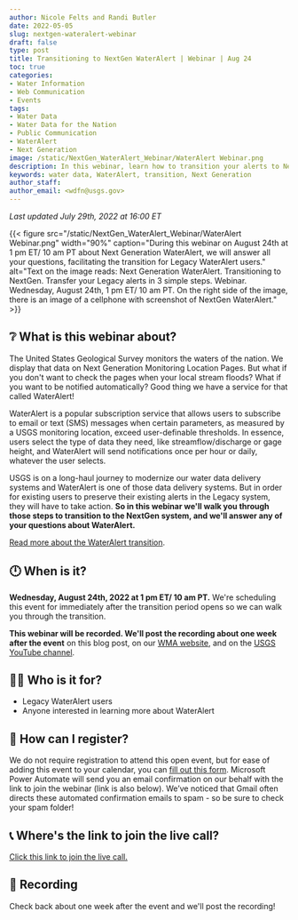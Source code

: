 ```yaml
---
author: Nicole Felts and Randi Butler
date: 2022-05-05
slug: nextgen-wateralert-webinar
draft: false
type: post
title: Transitioning to NextGen WaterAlert | Webinar | Aug 24
toc: true
categories:
- Water Information
- Web Communication
- Events
tags:
- Water Data
- Water Data for the Nation
- Public Communication
- WaterAlert
- Next Generation
image: /static/NextGen_WaterAlert_Webinar/WaterAlert Webinar.png
description: In this webinar, learn how to transition your alerts to Next Generation WaterAlert.
keywords: water data, WaterAlert, transition, Next Generation
author_staff:
author_email: <wdfn@usgs.gov>
---
```

*Last updated July 29th, 2022 at 16:00 ET*

<div class="grid-row">
{{< figure src="/static/NextGen_WaterAlert_Webinar/WaterAlert Webinar.png" width="90%" caption="During this webinar on August 24th at 1 pm ET/ 10 am PT about Next Generation WaterAlert, we will answer all your questions, facilitating the transition for Legacy WaterAlert users." alt="Text on the image reads: Next Generation WaterAlert. Transitioning to NextGen. Transfer your Legacy alerts in 3 simple steps. Webinar. Wednesday, August 24th, 1 pm ET/ 10 am PT. On the right side of the image, there is an image of a cellphone with screenshot of NextGen WaterAlert." >}}
</div>

## ❔ What is this webinar about?
The United States Geological Survey monitors the waters of the nation. We display that data on Next Generation Monitoring Location Pages. But what if you don't want to check the pages when your local stream floods? What if you want to be notified automatically? Good thing we have a service for that called WaterAlert!

WaterAlert is a popular subscription service that allows users to subscribe to email or text (SMS) messages when certain parameters, as measured by a USGS monitoring location, exceed user-definable thresholds. In essence, users select the type of data they need, like streamflow/discharge or gage height, and WaterAlert will send notifications once per hour or daily, whatever the user selects.

USGS is on a long-haul journey to modernize our water data delivery systems and WaterAlert is one of those data delivery systems. But in order for existing users to preserve their existing alerts in the Legacy system, they will have to take action. **So in this webinar we'll walk you through those steps to transition to the NextGen system, and we'll answer any of your questions about WaterAlert.**

[Read more about the WaterAlert transition](https://waterdata.usgs.gov/blog/wateralert-transition/).

## 🕛 When is it?
**Wednesday, August 24th, 2022 at 1 pm ET/ 10 am PT.**
We're scheduling this event for immediately after the transition period opens so we can walk you through the transition.

**This webinar will be recorded. We'll post the recording about one week after the event** on this blog post, on our [WMA website](https://www.usgs.gov/mission-areas/water-resources), and on the [USGS YouTube channel](https://www.youtube.com/channel/UCeXH8GZyV3sVqAr45AvupOA).


## 👩‍💻 Who is it for?
- Legacy WaterAlert users
- Anyone interested in learning more about WaterAlert


## 📆 How can I register?
We do not require registration to attend this open event, but for ease of adding this event to your calendar, you can [fill out this form](https://forms.office.com/Pages/ResponsePage.aspx?id=urWTBhhLe02TQfMvQApUlHYcwHQsfVVFlOyeIuy0QDdUM0VNNVFMT09YTFdPQkQxSTA4VzFCQ0JBNy4u). Microsoft Power Automate will send you an email confirmation on our behalf with the link to join the webinar (link is also below). We’ve noticed that Gmail often directs these automated confirmation emails to spam - so be sure to check your spam folder!

## 📞 Where's the link to join the live call?
[Click this link to join the live call.](https://teams.microsoft.com/l/meetup-join/19%3ameeting_ZGUxMzc4OTYtOGNkMy00ZjQwLWFlYzgtZjk1ZTRmOTE1NGEz%40thread.v2/0?context=%7b%22Tid%22%3a%220693b5ba-4b18-4d7b-9341-f32f400a5494%22%2c%22Oid%22%3a%2274c01c76-7d2c-4555-94ec-9e22ecb44037%22%2c%22IsBroadcastMeeting%22%3atrue%7d&btype=a&role=a)

## 🎥 Recording
Check back about one week after the event and we'll post the recording!
